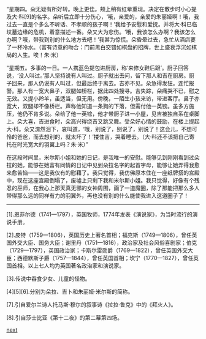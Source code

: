 
“星期四。朵无疑有所好转。晚上更佳。颊上稍有红晕重现。决定在散步时小心提及大·科[9]的名字。朵听后立即十分伤心，‘哦，亲爱的，亲爱的朱丽娅啊！哦，我过去一直是个多么不听话、不孝顺的孩子啊！’我给予安慰和爱抚。并将大·科已临坟墓边缘的危机，着意描述一番。朵又大为悲伤。‘哦，我该怎么办啊？我该怎么办啊？哦，带我到别的什么地方去吧！’我甚为惊慌。朵昏晕过去，急忙从酒店要了一杯冷水。（富有诗意的吻合：门前黑白交错如棋盘的招牌，世上盛衰浮沉如棋局的人生。唉！朱·米）

“星期五。多事的一日。一人携蓝色提包进厨房，称‘来修女鞋后跟’。厨子回答说，‘没人叫过。’那人坚持说有人叫过。厨子就出去问，留下那人和吉在厨房。厨子回来，那人仍说有人叫过，但最后终于离去。吉亦不见。朵急得发狂。连忙报警。那人有一宽大鼻子，双腿如桥栏，据此四处搜寻。吉失踪，朵痛哭不已，慰之无效。又提小羚羊，虽适当，但无用。傍晚，一陌生小孩来访，带进客厅。鼻子亦宽大，双腿却不像桥栏。声称他知道一条狗的下落，但需付他一英镑。虽多方施压，他仍不肯多说。朵给了他一英镑，他才带厨子进一小屋，见吉被独自系在桌脚上。朵大喜，吉进食时，朵高兴得绕吉又跳又舞。受朵好心情的鼓励，在楼上提起大·科。朵又潸然泪下，哀叫道，‘哦，别说了，别说了，别说了！这会儿，不想可怜的爸爸，而去想别的，就太坏了！’搂住吉，哭着睡去。（大·科还不该把自己寄托在时光宽大的羽翼上吗？朱·米）”

在这段时间里，米尔斯小姐和她的日记，是我唯一的安慰。能够见到刚刚看到过朵拉的她，能够在她富有同情的日记中见到朵拉名字的起首字母，能够让她弄得我愈来愈苦恼——这是我仅有的慰藉了。我只觉得，我仿佛原本住在一座纸牌搭的宫殿中，现在这座宫殿倒塌了，废墟上只剩下我和米尔斯小姐。我只觉得，好像有个残忍的巫师，在我心上那天真无邪的女神周围，画了一道魔圈，除了那能把那么多人带得那么远的同样有力的羽翼外，再也没有别的什么能使我进入这道圈子了！

* * *

[1].恩菲尔德（1741—1797），英国牧师，1774年发表《演说家》，为当时流行的演说手册。

[2].皮特（1759—1806），英国历史上著名首相；福克斯（1749—1806），曾任英国外交大臣、国务大臣；谢里丹（1751—1816），政治家及社会风俗喜剧家；伯克（1729—1797），英国政治家；卡斯尔雷勋爵（1769—1822），曾任英国外交大臣；西德默斯子爵（1757—1844），曾任英国首相；坎宁（1770—1827），曾任英国首相。以上七人均为英国著名政治家和演说家。

[3].传说中吞食少女、儿童的怪物。

[4][5][6].分别为朵拉、吉卜和朱丽娅·米尔斯的简称。

[7].引自爱尔兰诗人托马斯·穆尔的叙事诗《拉拉·鲁克》中的《拜火人》。

[8].引自莎士比亚《第十二夜》的第二幕第四场。

[next](page494.md)
